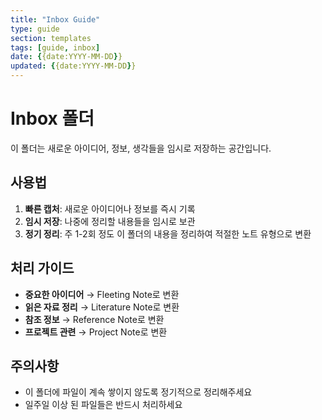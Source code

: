 ```yaml
---
title: "Inbox Guide"
type: guide
section: templates
tags: [guide, inbox]
date: {{date:YYYY-MM-DD}}
updated: {{date:YYYY-MM-DD}}
---
```


# Inbox 폴더

이 폴더는 새로운 아이디어, 정보, 생각들을 임시로 저장하는 공간입니다.

## 사용법

1. **빠른 캡처**: 새로운 아이디어나 정보를 즉시 기록
2. **임시 저장**: 나중에 정리할 내용들을 임시로 보관
3. **정기 정리**: 주 1-2회 정도 이 폴더의 내용을 정리하여 적절한 노트 유형으로 변환

## 처리 가이드

- **중요한 아이디어** → Fleeting Note로 변환
- **읽은 자료 정리** → Literature Note로 변환
- **참조 정보** → Reference Note로 변환
- **프로젝트 관련** → Project Note로 변환

## 주의사항

- 이 폴더에 파일이 계속 쌓이지 않도록 정기적으로 정리해주세요
- 일주일 이상 된 파일들은 반드시 처리하세요